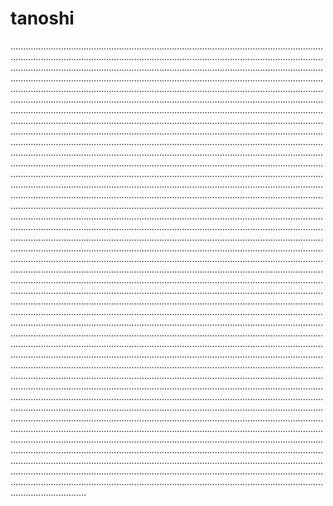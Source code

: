 # tanoshi
......................................................................................................................................................................................................................................................................................................................................................................................................................................................................................................................................................................................................................................................................................................................................................................................................................................................................................................................................................................................................................................................................................................................................................................................................................................................................................................................................................................................................................................................................................................................................................................................................................................................................................................................................................................................................................................................................................................................................................................................................................................................................................................................................................................................................................................................................................................................................................................................................................................................................................................................................................................................................................................................................................................................................................................................................................................................................................................................................................................................................................................................................................................................................................................................................................................................................................................................................................................................................................................................................................................................................................................................................................................................................................................................................................................................................................................................................................................................................................................................................................................................................................................................................................................................................................................................................................................................................................................................................................................................................................................................................................................................................................................................................................................................................................................................................................................................................................................................................................................................................................................................................................................................................................................................................................................................................................................................................................................................................................................................